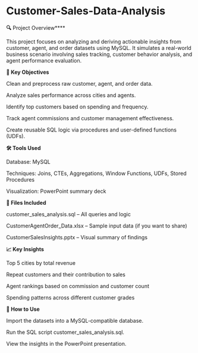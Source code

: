 # Customer-Sales-Data-Analysis

**🔍** Project Overview****

This project focuses on analyzing and deriving actionable insights from customer, agent, and order datasets using MySQL. It simulates a real-world business scenario involving sales tracking, customer behavior analysis, and agent performance evaluation.

**🚀 **Key Objectives****

Clean and preprocess raw customer, agent, and order data.

Analyze sales performance across cities and agents.

Identify top customers based on spending and frequency.

Track agent commissions and customer management effectiveness.

Create reusable SQL logic via procedures and user-defined functions (UDFs).

**🛠️ **Tools Used****

Database: MySQL

Techniques: Joins, CTEs, Aggregations, Window Functions, UDFs, Stored Procedures

Visualization: PowerPoint summary deck

**📁 **Files Included****

customer_sales_analysis.sql – All queries and logic

CustomerAgentOrder_Data.xlsx – Sample input data (if you want to share)

CustomerSalesInsights.pptx – Visual summary of findings

**📈 Key Insights**

Top 5 cities by total revenue

Repeat customers and their contribution to sales

Agent rankings based on commission and customer count

Spending patterns across different customer grades

**📎 How to Use**

Import the datasets into a MySQL-compatible database.

Run the SQL script customer_sales_analysis.sql.

View the insights in the PowerPoint presentation.

